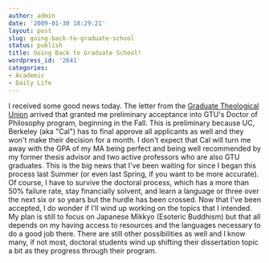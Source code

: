 ```yaml
---
author: admin
date: '2009-01-30 18:29:21'
layout: post
slug: going-back-to-graduate-school
status: publish
title: Going Back to Graduate School!
wordpress_id: '2641'
categories:
- Academic
- Daily Life
---
```


I received some good news today. The letter from the [Graduate
Theological Union](http://www.gtu.edu) arrived that granted me
preliminary acceptance into GTU's Doctor of Philosophy program,
beginning in the Fall. This is preliminary because UC, Berkeley (aka
"Cal") has to final approve all applicants as well and they won't make
their decision for a month. I don't expect that Cal will turn me away
with the GPA of my MA being perfect and being well recommended by my
former thesis advisor and two active professors who are also GTU
graduates. This is the big news that I've been waiting for since I began
this process last Summer (or even last Spring, if you want to be more
accurate). Of course, I have to survive the doctoral process, which has
a more than 50% failure rate, stay financially solvent, and learn a
language or three over the next six or so years but the hurdle has been
crossed. Now that I've been accepted, I do wonder if I'll wind up
working on the topics that I intended. My plan is still to focus on
Japanese Mikkyo (Esoteric Buddhism) but that all depends on my having
access to resources and the languages necessary to do a good job there.
There are still other possibilities as well and I know many, if not
most, doctoral students wind up shifting their dissertation topic a bit
as they progress through their program.
